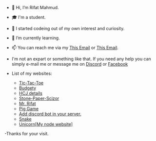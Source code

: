 - 👋 Hi, I’m Rifat Mahmud.
- 🎓 I'm a student.
- 🌈 I started codeing out of my own interest and curiosity.
- 🌱 I’m currently learning.
- 📫 You can reach me via my <a href="mailto:rifatmahmudpc@gmail.com">This Email</a> or <a href="mailto:rifatmahmudpc@gmail.com">This Email</a>.
- I'm not an expart or something like that. If you need any help you can simply e-mail me or message me on <a href="https://discord.com/channels/Rifat#1141">Discord</a> or <a href="https://www.facebook.com/messages/t/rifatno1.fb">Facebook</a>


- List of my websites:
  - <a href="https://t-t-t-r.netlify.app/">Tic-Tac-Toe</a>
  - <a href="https://r-budget.netlify.app/">Budgety</a>
  - <a href="https://just-try.netlify.app/">HCJ details</a>
  - <a href="https://s-p-s.netlify.app/">Stone-Paper-Scizor</a>
  - <a href="https://rifatpractice.netlify.app/">Mr. Rifat</a>
  - <a href="https://pig-game-rifat.netlify.app/">Pig Game</a>
  - <a href="https://discord.com/oauth2/authorize?client_id=812537560030117928&permissions=8&scope=bot">Add discord bot in your server.</a>
  - <a href="https://r-snake.netlify.app">Snake</a>
  - <a href="https://express-note.rifatno1.repl.co/">Unicorn[My node website]</a>


-Thanks for your visit.
